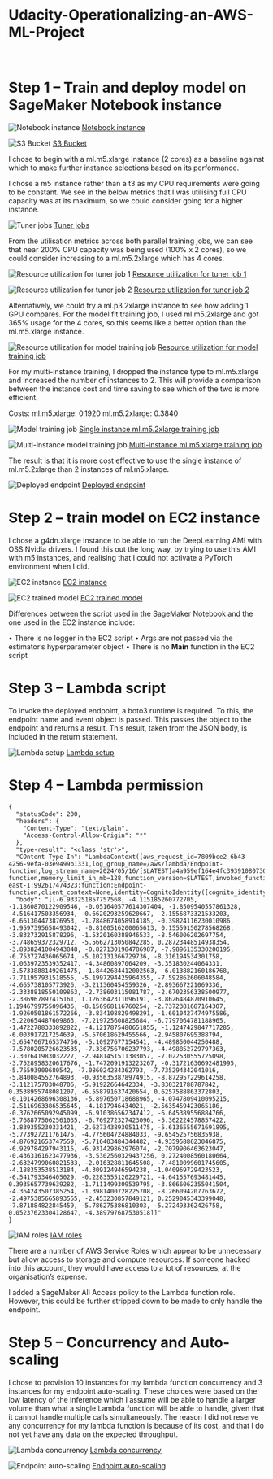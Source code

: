# Udacity-Operationalizing-an-AWS-ML-Project

<br>

# Step 1 – Train and deploy model on SageMaker Notebook instance 

![Notebook instance](https://github.com/ChrisLMills/Udacity-Operationalizing-an-AWS-ML-Project-/assets/31799634/e848857c-4815-42b3-9ea0-5dfed818bd90)
<ins>Notebook instance

![S3 Bucket](https://github.com/ChrisLMills/Udacity-Operationalizing-an-AWS-ML-Project-/assets/31799634/9190b060-c5aa-4c03-94dd-80d07d056ce6)
<ins>S3 Bucket

I chose to begin with a ml.m5.xlarge instance (2 cores) as a baseline against which to make further instance selections based on its performance. 

I chose a m5 instance rather than a t3 as my CPU requirements were going to be constant. 
We see in the below metrics that I was utilising full CPU capacity was at its maximum, so we could consider going for a higher instance.

![Tuner jobs](https://github.com/ChrisLMills/Udacity-Operationalizing-an-AWS-ML-Project-/assets/31799634/5a57bde6-8d7d-4f27-a692-c39fcc354dd2)
<ins>Tuner jobs

From the utilisation metrics across both parallel training jobs, we can see that near 200% CPU capacity was being used (100% x 2 cores), so we could consider increasing to a ml.m5.2xlarge which has 4 cores.

![Resource utilization for tuner job 1](https://github.com/ChrisLMills/Udacity-Operationalizing-an-AWS-ML-Project-/assets/31799634/64ef6ce3-059c-41de-b3d0-a5950007d393)
<ins>Resource utilization for tuner job 1

![Resource utilization for tuner job 2](https://github.com/ChrisLMills/Udacity-Operationalizing-an-AWS-ML-Project-/assets/31799634/a9fe5416-99eb-4a91-8c85-bacc0e55d775)
<ins>Resource utilization for tuner job 2

Alternatively, we could try a ml.p3.2xlarge instance to see how adding 1 GPU compares.
For the model fit training job, I used ml.m5.2xlarge and got 365% usage for the 4 cores, so this seems like a better option than the ml.m5.xlarge instance. 

![Resource utilization for model training job](https://github.com/ChrisLMills/Udacity-Operationalizing-an-AWS-ML-Project-/assets/31799634/e56ec8a5-cfa9-48c4-b3dd-88c81d132fef)
<ins>Resource utilization for model training job

For my multi-instance training, I dropped the instance type to ml.m5.xlarge and increased the number of instances to 2. This will provide a comparison between the instance cost and time saving to see which of the two is more efficient. 

Costs:
ml.m5.xlarge: 0.1920
ml.m5.2xlarge: 0.3840

![Model training job](https://github.com/ChrisLMills/Udacity-Operationalizing-an-AWS-ML-Project-/assets/31799634/ee14e0dc-d69e-4c79-bb1f-1dcdf56a3cf0)
<ins>Single instance ml.m5.2xlarge training job

![Multi-instance model training job](https://github.com/ChrisLMills/Udacity-Operationalizing-an-AWS-ML-Project-/assets/31799634/93a4769e-730d-4c8d-8385-653bca0f1a3a)
<ins>Multi-instance ml.m5.xlarge training job

The result is that it is more cost effective to use the single instance of ml.m5.2xlarge than 2 instances of ml.m5.xlarge.

![Deployed endpoint](https://github.com/ChrisLMills/Udacity-Operationalizing-an-AWS-ML-Project-/assets/31799634/aa10cbe6-a1bf-4c3f-b1fe-6629336d8577)
<ins>Deployed endpoint

# Step 2 – train model on EC2 instance 

I chose a g4dn.xlarge instance to be able to run the DeepLearning AMI with OSS Nvidia drivers. I found this out the long way, by trying to use this AMI with m5 instances, and realising that I could not activate a PyTorch environment when I did. 

![EC2 instance](https://github.com/ChrisLMills/Udacity-Operationalizing-an-AWS-ML-Project-/assets/31799634/1b143d4e-1269-45a2-b351-20fcafd5fd5f)
<ins>EC2 instance

![EC2 trained model](https://github.com/ChrisLMills/Udacity-Operationalizing-an-AWS-ML-Project-/assets/31799634/07ad8358-288e-4b82-a645-313b03d87ac0)
<ins>EC2 trained model

Differences between the script used in the SageMaker Notebook and the one used in the EC2 instance include:

•	There is no logger in the EC2 script
•	Args are not passed via the estimator’s hyperparameter object
•	There is no __Main__ function in the EC2 script

# Step 3 – Lambda script

To invoke the deployed endpoint, a boto3 runtime is required. To this, the endpoint name and event object is passed. This passes the object to the endpoint and returns a result. This result, taken from the JSON body, is included in the return statement. 

![Lambda setup](https://github.com/ChrisLMills/Udacity-Operationalizing-an-AWS-ML-Project-/assets/31799634/37014298-0c5e-443b-89f1-98e19fbebc7a)
<ins>Lambda setup

# Step 4 – Lambda permission

```
{
  "statusCode": 200,
  "headers": {
    "Content-Type": "text/plain",
    "Access-Control-Allow-Origin": "*"
  },
  "type-result": "<class 'str'>",
  "COntent-Type-In": "LambdaContext([aws_request_id=7809bce2-6b43-4256-9efa-03e9499b1331,log_group_name=/aws/lambda/Endpoint-function,log_stream_name=2024/05/16/[$LATEST]a4a959ef164e4fc393910807308d8f7a,function_name=Endpoint-function,memory_limit_in_mb=128,function_version=$LATEST,invoked_function_arn=arn:aws:lambda:us-east-1:992617474323:function:Endpoint-function,client_context=None,identity=CognitoIdentity([cognito_identity_id=None,cognito_identity_pool_id=None])])",
  "body": "[[-6.933251857757568, -4.115185260772705, -1.1860870122909546, -0.051640577614307404, -1.8509540557861328, -4.516417503356934, -0.6620293259620667, -2.1556873321533203, -6.661304473876953, -1.7848674058914185, -0.39824116230010986, -1.9597395658493042, -0.8100516200065613, 0.15559150278568268, -3.832732915878296, -1.5320160388946533, -8.546006202697754, -3.748659372329712, -5.5662713050842285, 0.28723448514938354, -3.8938241004943848, -0.8271301984786987, -7.9896135330200195, -6.753727436065674, -5.102131366729736, -8.316194534301758, -1.0639723539352417, -4.34860897064209, -3.351830244064331, -3.5733888149261475, -1.8442684412002563, -6.013882160186768, -7.711957931518555, -5.1997294425964355, -7.592862606048584, -4.665738105773926, -3.211360454559326, -2.893667221069336, -2.3338818550109863, -2.738603115081787, -2.6702356338500977, -2.386967897415161, 1.1263642311096191, -3.8626484870910645, 1.1946799755096436, -8.156968116760254, -2.7372381687164307, -1.9260501861572266, -3.834108829498291, -1.6010427474975586, -5.220654487609863, -7.219725608825684, -6.7797064781188965, -1.4722788333892822, -4.1217875480651855, -1.1247429847717285, -6.003917217254639, -5.570618629455566, -2.945807695388794, -3.6547067165374756, -5.10927677154541, -4.489850044250488, -7.5780205726623535, -7.336756706237793, -4.498852729797363, -7.307641983032227, -2.9481451511383057, -7.022530555725098, -3.7528958320617676, -1.7472091913223267, -0.31721630692481995, -5.75593900680542, -7.086024284362793, -7.735294342041016, -5.840084552764893, -0.9356353878974915, -8.872957229614258, -3.112175703048706, -5.91922664642334, -3.830321788787842, 0.3538955748081207, -6.558791637420654, 0.6257588863372803, -0.1014268696308136, -5.897650718688965, -4.0747809410095215, -2.5116963386535645, -4.1817946434021, -2.5635459423065186, -0.3762665092945099, -6.910386562347412, -6.645389556884766, -5.7688775062561035, -6.769272327423096, -5.362224578857422, -1.839355230331421, -2.6273438930511475, -5.6136555671691895, -5.773927211761475, -4.775604724884033, -9.654525756835938, -4.876921653747559, -5.716403484344482, -4.9359588623046875, -6.929784297943115, -6.931429862976074, -2.7079906463623047, -0.4363161623477936, -3.5302560329437256, 0.2724008560180664, -2.6324799060821533, -2.016328811645508, -7.4810099601745605, -4.188353538513184, -4.309124946594238, -1.040969729423523, -6.541793346405029, -0.2283555120229721, -4.641557693481445, 0.3935657739639282, -1.7111499309539795, -3.8666062355041504, -4.364243507385254, -1.3981400728225708, -8.266094207763672, -2.4975385665893555, -2.453230857849121, 0.2529045343399048, -7.871884822845459, -5.786275386810303, -5.272493362426758, 0.05237623304128647, -4.389797687530518]]"
}
```

![IAM roles](https://github.com/ChrisLMills/Udacity-Operationalizing-an-AWS-ML-Project-/assets/31799634/659d65a0-e6dc-4147-99c0-25efdcf081eb)
<ins>IAM roles

There are a number of AWS Service Roles which appear to be unnecessary but allow access to storage and compute resources. If someone hacked into this account, they would have access to a lot of resources, at the organisation’s expense. 

I added a SageMaker All Access policy to the Lambda function role. However, this could be further stripped down to be made to only handle the endpoint. 

# Step 5 – Concurrency and Auto-scaling

I chose to provision 10 instances for my lambda function concurrency and 3 instances for my endpoint auto-scaling. These choices were based on the low latency of the inference which I assume will be able to handle a larger volume than what a single Lambda function will be able to handle, given that it cannot handle multiple calls simultaneously. 
The reason I did not reserve any concurrency for my lambda function is because of its cost, and that I do not yet have any data on the expected throughput. 

![Lambda concurrency](https://github.com/ChrisLMills/Udacity-Operationalizing-an-AWS-ML-Project-/assets/31799634/45992cd8-7ef1-4ec5-9399-869c129231b9)
<ins>Lambda concurrency

![Endpoint auto-scaling](https://github.com/ChrisLMills/Udacity-Operationalizing-an-AWS-ML-Project-/assets/31799634/eece5d47-c994-4d0c-bac1-2a09380e737c)
<ins>Endpoint auto-scaling

